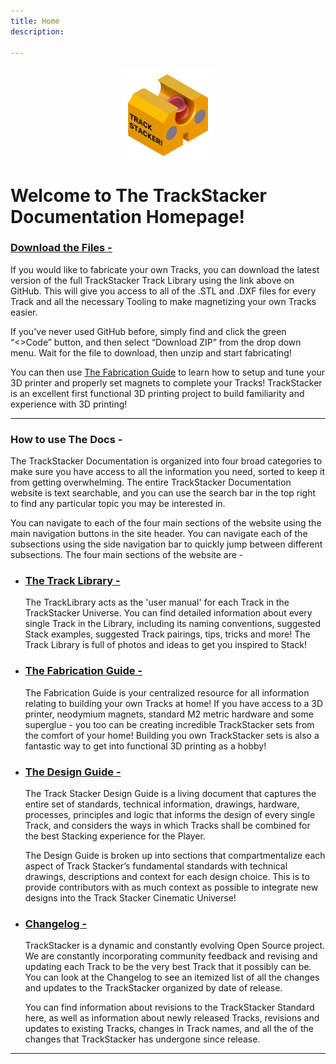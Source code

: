 ```yaml
---
title: Home
description: 

---
```


<img src="/img/LOGOS/S20.png" width="150" style="display: block; margin: auto;">

# **Welcome to The TrackStacker Documentation Homepage!**

### **[Download the Files -](https://github.com/shaurjyabanerjee/TRACKSTACKER)**

If you would like to fabricate your own Tracks, you can download the latest version of the full TrackStacker Track Library using the link above on GitHub. This will give you access to all of the .STL and .DXF files for every Track and all the necessary Tooling to make magnetizing your own Tracks easier. 

If you've never used GitHub before, simply find and click the green “<>Code” button, and then select “Download ZIP” from the drop down menu. Wait for the file to download, then unzip and start fabricating!

You can then use [The Fabrication Guide](/fabrication) to learn how to setup and tune your 3D printer and properly set magnets to complete your Tracks! TrackStacker is an excellent first functional 3D printing project to build familiarity and experience with 3D printing!

---

### **How to use The Docs -**

The TrackStacker Documentation is organized into four broad categories to make sure you have access to all the information you need, sorted to keep it from getting overwhelming. The entire TrackStacker Documentation website is text searchable, and you can use the search bar in the top right to find any particular topic you may be interested in.

You can navigate to each of the four main sections of the website using the main navigation buttons in the site header. You can navigate each of the subsections using the side navigation bar to quickly jump between different subsections. The four main sections of the website are -

- ### **[The Track Library -](/tracks/tracks)**
	
	The TrackLibrary acts as the 'user manual' for each Track in the TrackStacker Universe. You can find detailed information about every single Track in the Library, including its naming conventions, suggested Stack examples, suggested Track pairings, tips, tricks and more! The Track Library is full of photos and ideas to get you inspired to Stack!

- ### **[The Fabrication Guide -](/fabrication)**
	
	The Fabrication Guide is your centralized resource for all information relating to building your own Tracks at home! If you have access to a 3D printer, neodymium magnets, standard M2 metric hardware and some superglue - you too can be creating incredible TrackStacker sets from the comfort of your home! Building you own TrackStacker sets is also a fantastic way to get into functional 3D printing as a hobby!

- ### **[The Design Guide -](/design)**
	The Track Stacker Design Guide is a living document that captures the entire set of standards, technical information, drawings, hardware, processes, principles and logic that informs the design of every single Track, and considers the ways in which Tracks shall be combined for the best Stacking experience for the Player.
	
	The Design Guide is broken up into sections that compartmentalize each aspect of Track Stacker’s fundamental standards with technical drawings, descriptions and context for each design choice. This is to provide contributors with as much context as possible to integrate new designs into the Track Stacker Cinematic Universe!

- ### **[Changelog -](/changelog)**

	TrackStacker is a dynamic and constantly evolving Open Source project. We are constantly incorporating community feedback and revising and updating each Track to be the very best Track that it possibly can be. You can look at the Changelog to see an itemized list of all the changes and updates to the TrackStacker organized by date of release. 

	You can find information about revisions to the TrackStacker Standard here, as well as information about newly released Tracks, revisions and updates to existing Tracks, changes in Track names, and all the of the changes that TrackStacker has undergone since release. 

---
